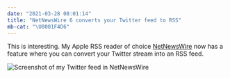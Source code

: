 ```yaml
---
date: "2021-03-28 08:01:14"
title: "NetNewsWire 6 converts your Twitter feed to RSS"
mb-cat: "\U0001F4D6"
---
```


This is interesting. My Apple RSS reader of choice [NetNewsWire](https://netnewswire.com/) now has a feature where you can convert your Twitter stream into an RSS feed.

![Screenshot of my Twitter feed in NetNewsWire](/images/netnewswire-6.jpg "NetNewsWire 6")
